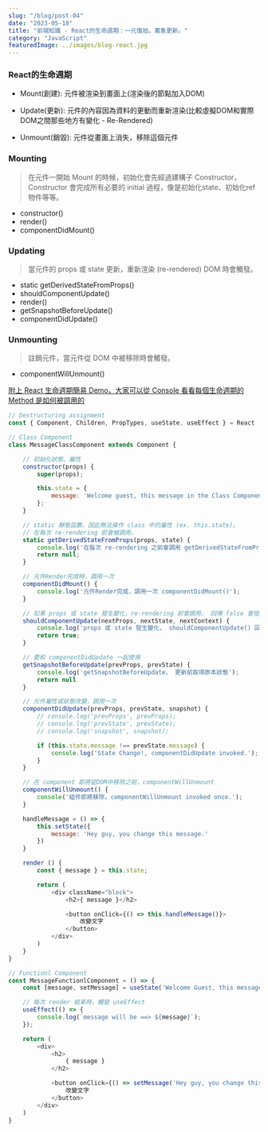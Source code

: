 ```yaml
---
slug: "/blog/post-04"
date: "2023-05-18"
title: "前端知識 - React的生命週期：一元復始，萬象更新。"
category: "JavaScript"
featuredImage: ../images/blog-react.jpg
---
```


### React的生命週期
- Mount(創建): 元件被渲染到畫面上(渲染後的節點加入DOM)

- Update(更新): 元件的內容因為資料的更動而重新渲染(比較虛擬DOM和實際DOM之間那些地方有變化 - Re-Rendered)

- Unmount(銷毀): 元件從畫面上消失，移除這個元件

### Mounting
> 在元件一開始 Mount 的時候，初始化會先經過建構子 Constructor，Constructor 會完成所有必要的 initial 過程，像是初始化state、初始化ref物件等等。
- constructor()
- render()
- componentDidMount()

### Updating
> 當元件的 props 或 state 更新，重新渲染 (re-rendered) DOM 時會觸發。
- static getDerivedStateFromProps()
- shouldComponentUpdate()
- render()
- getSnapshotBeforeUpdate()
- componentDidUpdate()

### Unmounting
> 註銷元件，當元件從 DOM 中被移除時會觸發。
- componentWillUnmount()

[附上 React 生命週期簡易 Demo，大家可以從 Console 看看每個生命週期的 Method 是如何被調用的](https://codepen.io/Yantsharn/pen/abRxBoz)

```javascript
// Destructuring assignment
const { Component, Children, PropTypes, useState, useEffect } = React

// Class Component
class MessageClassComponent extends Component {

    // 初始化狀態、屬性
    constructor(props) {
        super(props);

        this.state = {
            message: 'Welcome guest, this message in the Class Component.'
        };
    }

    // static 靜態函數，因此無法操作 class 中的屬性 (ex. this.state)。
    // 在每次 re-rendering 前會被調用，
    static getDerivedStateFromProps(props, state) {
        console.log('在每次 re-rendering 之前會調用 getDerivedStateFromProps');
        return null;
    }

    // 元件Render完成時，調用一次
    componentDidMount() {
        console.log('元件Render完成，調用一次 componentDidMount()');
    }

    // 如果 props 或 state 發生變化，re-rendering 前會調用， 回傳 false 會阻止按鈕點擊
    shouldComponentUpdate(nextProps, nextState, nextContext) {
        console.log('props 或 state 發生變化， shouldComponentUpdate() 回傳true / false');
        return true;
    }

    // 要和 componentDidUpdate 一起使用
    getSnapshotBeforeUpdate(prevProps, prevState) {
        console.log('getSnapshotBeforeUpdate， 更新前取得原本狀態');
        return null
    }

    // 元件屬性或狀態改變，調用一次
    componentDidUpdate(prevProps, prevState, snapshot) {
        // console.log('prevProps', prevProps);
        // console.log('prevState', prevState);
        // console.log('snapshot', snapshot);

        if (this.state.message !== prevState.message) {
            console.log('State Change!, componentDidUpdate invoked.');
        }
    }

    // 在 component 即將從DOM中移除之前，componentWillUnmount
    componentWillUnmount() {
        console('組件即將移除，componentWillUnmount invoked once.');
    }

    handleMessage = () => {
        this.setState({
            message: 'Hey guy, you change this message.'
        })
    }

    render () {
        const { message } = this.state;

        return (
            <div className="block">
                <h2>{ message }</h2>

                <button onClick={() => this.handleMessage()}>
                    改變文字
                </button>
            </div>
        )
    }
}

// Functionl Component
const MessageFunctionlComponent = () => {
    const [message, setMessage] = useState('Welcome Guest, this message in the Functionl Component.');

    // 每次 render 結束時，觸發 useEffect
    useEffect(() => {
        console.log(`message will be ==> ${message}`);
    });

    return (
        <div>
            <h2>
                { message }
            </h2>

            <button onClick={() => setMessage('Hey guy, you change this message.')}>
                改變文字
            </button>
        </div>
    )
}
```
